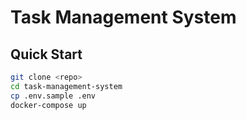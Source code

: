 # Task Management System
## Quick Start
```bash
git clone <repo>
cd task-management-system
cp .env.sample .env
docker-compose up